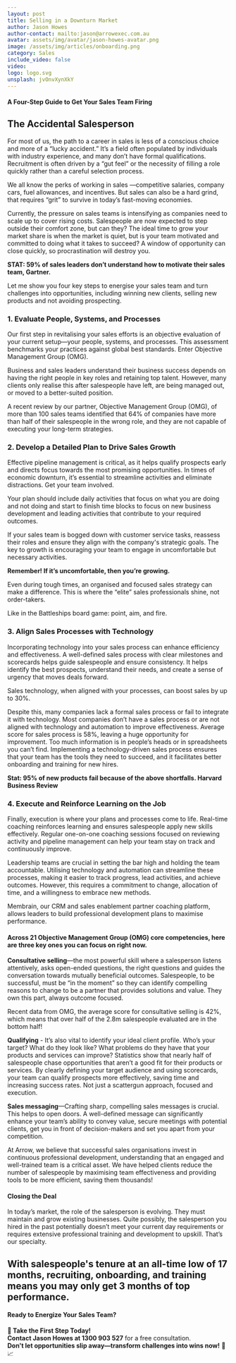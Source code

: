 ```yaml
---
layout: post
title: Selling in a Downturn Market
author: Jason Howes
author-contact: mailto:jason@arrowexec.com.au
avatar: assets/img/avatar/jason-howes-avatar.png
image: /assets/img/articles/onboarding.png
category: Sales
include_video: false
video:
logo: logo.svg
unsplash: jvOnvXynXkY
---
```


#### A Four-Step Guide to Get Your Sales Team Firing

## The Accidental Salesperson

For most of us, the path to a career in sales is less of a conscious choice and more of a “lucky accident.” It’s a field often populated by individuals with industry experience, and many don’t have formal qualifications. Recruitment is often driven by a “gut feel” or the necessity of filling a role quickly rather than a careful selection process.

We all know the perks of working in sales —competitive salaries, company cars, fuel allowances, and incentives. But sales can also be a hard grind, that requires “grit” to survive in today’s fast-moving economies.

Currently, the pressure on sales teams is intensifying as companies need to scale up to cover rising costs. Salespeople are now expected to step outside their comfort zone, but can they? The ideal time to grow your market share is when the market is quiet, but is your team motivated and committed to doing what it takes to succeed? A window of opportunity can close quickly, so procrastination will destroy you.

**STAT: 59% of sales leaders don’t understand how to motivate their sales team, Gartner.**

Let me show you four key steps to energise your sales team and turn challenges into opportunities, including winning new clients, selling new products and not avoiding prospecting.

### 1. Evaluate People, Systems, and Processes

Our first step in revitalising your sales efforts is an objective evaluation of your current setup—your people, systems, and processes. This assessment benchmarks your practices against global best standards. Enter Objective Management Group (OMG).

Business and sales leaders understand their business success depends on having the right people in key roles and retaining top talent. However, many clients only realise this after salespeople have left, are being managed out, or moved to a better-suited position.

A recent review by our partner, Objective Management Group (OMG), of more than 100 sales teams identified that 64% of companies have more than half of their salespeople in the wrong role, and they are not capable of executing your long-term strategies.

### 2. Develop a Detailed Plan to Drive Sales Growth

Effective pipeline management is critical, as it helps qualify prospects early and directs focus towards the most promising opportunities. In times of economic downturn, it’s essential to streamline activities and eliminate distractions. Get your team involved.

Your plan should include daily activities that focus on what you are doing and not doing and start to finish time blocks to focus on new business development and leading activities that contribute to your required outcomes.

If your sales team is bogged down with customer service tasks, reassess their roles and ensure they align with the company's strategic goals. The key to growth is encouraging your team to engage in uncomfortable but necessary activities.

**Remember! If it’s uncomfortable, then you’re growing.**

Even during tough times, an organised and focused sales strategy can make a difference. This is where the “elite” sales professionals shine, not order-takers.

Like in the Battleships board game: point, aim, and fire.

### 3. Align Sales Processes with Technology

Incorporating technology into your sales process can enhance efficiency and effectiveness. A well-defined sales process with clear milestones and scorecards helps guide salespeople and ensure consistency. It helps identify the best prospects, understand their needs, and create a sense of urgency that moves deals forward.

Sales technology, when aligned with your processes, can boost sales by up to 30%.

Despite this, many companies lack a formal sales process or fail to integrate it with technology. Most companies don’t have a sales process or are not aligned with technology and automation to improve effectiveness. Average score for sales process is 58%, leaving a huge opportunity for improvement. Too much information is in people’s heads or in spreadsheets you can’t find. Implementing a technology-driven sales process ensures that your team has the tools they need to succeed, and it facilitates better onboarding and training for new hires.

**Stat: 95% of new products fail because of the above shortfalls. Harvard Business Review**

### 4. Execute and Reinforce Learning on the Job

Finally, execution is where your plans and processes come to life. Real-time coaching reinforces learning and ensures salespeople apply new skills effectively. Regular one-on-one coaching sessions focused on reviewing activity and pipeline management can help your team stay on track and continuously improve.

Leadership teams are crucial in setting the bar high and holding the team accountable. Utilising technology and automation can streamline these processes, making it easier to track progress, lead activities, and achieve outcomes. However, this requires a commitment to change, allocation of time, and a willingness to embrace new methods.

Membrain, our CRM and sales enablement partner coaching platform, allows leaders to build professional development plans to maximise performance.

#### Across 21 Objective Management Group (OMG) core competencies, here are three key ones you can focus on right now.

**Consultative selling**—the most powerful skill where a salesperson listens attentively, asks open-ended questions, the right questions and guides the conversation towards mutually beneficial outcomes. Salespeople, to be successful, must be “in the moment” so they can identify compelling reasons to change to be a partner that provides solutions and value. They own this part, always outcome focused.

Recent data from OMG, the average score for consultative selling is 42%, which means that over half of the 2.8m salespeople evaluated are in the bottom half!

**Qualifying** - It’s also vital to identify your ideal client profile. Who’s your target? What do they look like? What problems do they have that your products and services can improve? Statistics show that nearly half of salespeople chase opportunities that aren’t a good fit for their products or services. By clearly defining your target audience and using scorecards, your team can qualify prospects more effectively, saving time and increasing success rates. Not just a scattergun approach, focused and execution.

**Sales messaging**—Crafting sharp, compelling sales messages is crucial. This helps to open doors. A well-defined message can significantly enhance your team’s ability to convey value, secure meetings with potential clients, get you in front of decision-makers and set you apart from your competition.

At Arrow, we believe that successful sales organisations invest in continuous professional development, understanding that an engaged and well-trained team is a critical asset. We have helped clients reduce the number of salespeople by maximising team effectiveness and providing tools to be more efficient, saving them thousands!

#### Closing the Deal

In today’s market, the role of the salesperson is evolving. They must maintain and grow existing businesses. Quite possibly, the salesperson you hired in the past potentially doesn’t meet your current day requirements or requires extensive professional training and development to upskill. That’s our specialty.

## With salespeople's tenure at an all-time low of 17 months, recruiting, onboarding, and training means you may only get 3 months of top performance.

#### **Ready to Energize Your Sales Team?**

**🚀 Take the First Step Today!**  
**Contact Jason Howes at 1300 903 527** for a free consultation.  
**Don't let opportunities slip away—transform challenges into wins now!** 💼📈
